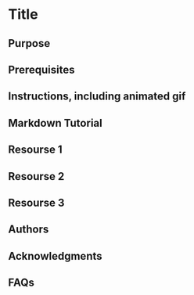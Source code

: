 # Title



## Purpose



## Prerequisites



## Instructions, including animated gif



## Markdown Tutorial



## Resourse 1



## Resourse 2



## Resourse 3



## Authors 



## Acknowledgments



## FAQs


